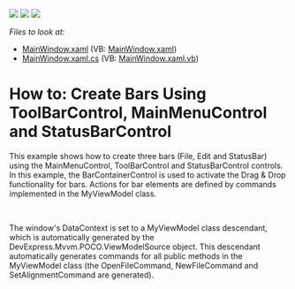 <!-- default badges list -->
![](https://img.shields.io/endpoint?url=https://codecentral.devexpress.com/api/v1/VersionRange/128640892/21.1.5%2B)
[![](https://img.shields.io/badge/Open_in_DevExpress_Support_Center-FF7200?style=flat-square&logo=DevExpress&logoColor=white)](https://supportcenter.devexpress.com/ticket/details/T186664)
[![](https://img.shields.io/badge/📖_How_to_use_DevExpress_Examples-e9f6fc?style=flat-square)](https://docs.devexpress.com/GeneralInformation/403183)
<!-- default badges end -->
<!-- default file list -->
*Files to look at*:

* [MainWindow.xaml](./CS/WpfApplication2/MainWindow.xaml) (VB: [MainWindow.xaml](./VB/WpfApplication2/MainWindow.xaml))
* [MainWindow.xaml.cs](./CS/WpfApplication2/MainWindow.xaml.cs) (VB: [MainWindow.xaml.vb](./VB/WpfApplication2/MainWindow.xaml.vb))
<!-- default file list end -->
# How to: Create Bars Using ToolBarControl, MainMenuControl and StatusBarControl


<p>This example shows how to create three bars (File, Edit and StatusBar) using the MainMenuControl, ToolBarControl and StatusBarControl controls. In this example, the BarContainerControl is used to activate the Drag & Drop functionality for bars. Actions for bar elements are defined by commands implemented in the MyViewModel class.</p>
<p> </p>
<p>The window's DataContext is set to a MyViewModel class descendant, which is automatically generated by the DevExpress.Mvvm.POCO.ViewModelSource object. This descendant automatically generates commands for all public methods in the MyViewModel class (the OpenFileCommand, NewFileCommand and SetAlignmentCommand are generated).</p>

<br/>


